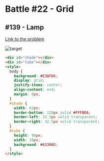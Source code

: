 # Battle #22 - Grid

## #139 - Lamp

[Link to the problem](https://cssbattle.dev/play/139)

![target](https://cssbattle.dev/targets/139.png)


```html
<div id="shade"></div>
<div id="tube"></div>
<style>
  body {
    background: #E38F66;
    display: grid;
    justify-items: center;
    align-content: end;
    margin: 0px;
  }
  #shade {
    width: 62px;
    border-bottom: 120px solid #FFFBDA;
    border-left: 32.5px solid transparent;
    border-right: 32.5px solid transparent;
  }
  #tube {
    height: 90px;
    width: 10px;
    background: #62306D;
  }
</style>
```
